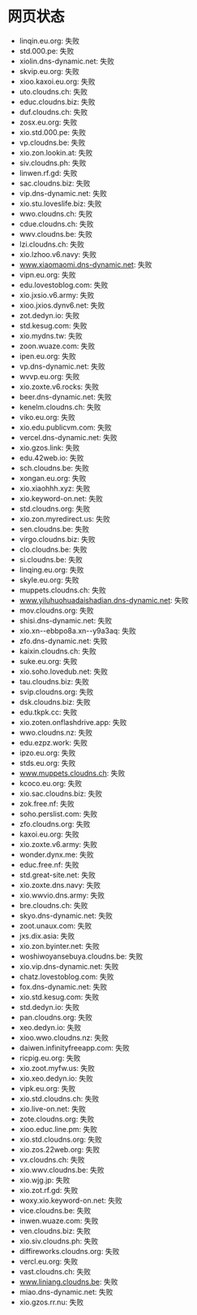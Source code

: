 # 网页状态
- linqin.eu.org: 失败
- std.000.pe: 失败
- xiolin.dns-dynamic.net: 失败
- skvip.eu.org: 失败
- xioo.kaxoi.eu.org: 失败
- uto.cloudns.ch: 失败
- educ.cloudns.biz: 失败
- duf.cloudns.ch: 失败
- zosx.eu.org: 失败
- xio.std.000.pe: 失败
- vp.cloudns.be: 失败
- xio.zon.lookin.at: 失败
- siv.cloudns.ph: 失败
- linwen.rf.gd: 失败
- sac.cloudns.biz: 失败
- vip.dns-dynamic.net: 失败
- xio.stu.loveslife.biz: 失败
- wwo.cloudns.ch: 失败
- cdue.cloudns.ch: 失败
- wwv.cloudns.be: 失败
- lzi.cloudns.ch: 失败
- xio.lzhoo.v6.navy: 失败
- www.xiaomaomi.dns-dynamic.net: 失败
- vipn.eu.org: 失败
- edu.lovestoblog.com: 失败
- xio.jxsio.v6.army: 失败
- xioo.jxios.dynv6.net: 失败
- zot.dedyn.io: 失败
- std.kesug.com: 失败
- xio.mydns.tw: 失败
- zoon.wuaze.com: 失败
- ipen.eu.org: 失败
- vp.dns-dynamic.net: 失败
- wvvp.eu.org: 失败
- xio.zoxte.v6.rocks: 失败
- beer.dns-dynamic.net: 失败
- kenelm.cloudns.ch: 失败
- viko.eu.org: 失败
- xio.edu.publicvm.com: 失败
- vercel.dns-dynamic.net: 失败
- xio.gzos.link: 失败
- edu.42web.io: 失败
- sch.cloudns.be: 失败
- xongan.eu.org: 失败
- xio.xiaohhh.xyz: 失败
- xio.keyword-on.net: 失败
- std.cloudns.org: 失败
- xio.zon.myredirect.us: 失败
- sen.cloudns.be: 失败
- virgo.cloudns.biz: 失败
- clo.cloudns.be: 失败
- si.cloudns.be: 失败
- linqing.eu.org: 失败
- skyle.eu.org: 失败
- muppets.cloudns.ch: 失败
- www.yiluhuohuadaishadian.dns-dynamic.net: 失败
- mov.cloudns.org: 失败
- shisi.dns-dynamic.net: 失败
- xio.xn--ebbpo8a.xn--y9a3aq: 失败
- zfo.dns-dynamic.net: 失败
- kaixin.cloudns.ch: 失败
- suke.eu.org: 失败
- xio.soho.lovedub.net: 失败
- tau.cloudns.biz: 失败
- svip.cloudns.org: 失败
- dsk.cloudns.biz: 失败
- edu.tkpk.cc: 失败
- xio.zoten.onflashdrive.app: 失败
- wwo.cloudns.nz: 失败
- edu.ezpz.work: 失败
- ipzo.eu.org: 失败
- stds.eu.org: 失败
- www.muppets.cloudns.ch: 失败
- kcoco.eu.org: 失败
- xio.sac.cloudns.biz: 失败
- zok.free.nf: 失败
- soho.perslist.com: 失败
- zfo.cloudns.org: 失败
- kaxoi.eu.org: 失败
- xio.zoxte.v6.army: 失败
- wonder.dynx.me: 失败
- educ.free.nf: 失败
- std.great-site.net: 失败
- xio.zoxte.dns.navy: 失败
- xio.wwvio.dns.army: 失败
- bre.cloudns.ch: 失败
- skyo.dns-dynamic.net: 失败
- zoot.unaux.com: 失败
- jxs.dix.asia: 失败
- xio.zon.byinter.net: 失败
- woshiwoyansebuya.cloudns.be: 失败
- xio.vip.dns-dynamic.net: 失败
- chatz.lovestoblog.com: 失败
- fox.dns-dynamic.net: 失败
- xio.std.kesug.com: 失败
- std.dedyn.io: 失败
- pan.cloudns.org: 失败
- xeo.dedyn.io: 失败
- xioo.wwo.cloudns.nz: 失败
- daiwen.infinityfreeapp.com: 失败
- ricpig.eu.org: 失败
- xio.zoot.myfw.us: 失败
- xio.xeo.dedyn.io: 失败
- vipk.eu.org: 失败
- xio.std.cloudns.ch: 失败
- xio.live-on.net: 失败
- zote.cloudns.org: 失败
- xioo.educ.line.pm: 失败
- xio.std.cloudns.org: 失败
- xio.zos.22web.org: 失败
- vx.cloudns.ch: 失败
- xio.wwv.cloudns.be: 失败
- xio.wjg.jp: 失败
- xio.zot.rf.gd: 失败
- woxy.xio.keyword-on.net: 失败
- vice.cloudns.be: 失败
- inwen.wuaze.com: 失败
- ven.cloudns.biz: 失败
- xio.siv.cloudns.ph: 失败
- diffireworks.cloudns.org: 失败
- vercl.eu.org: 失败
- vast.cloudns.ch: 失败
- www.liniang.cloudns.be: 失败
- miao.dns-dynamic.net: 失败
- xio.gzos.rr.nu: 失败
